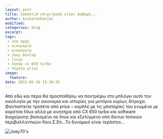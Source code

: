 ```yaml
---
layout: post
title: Σσσσστ…Η επιχείρηση είναι σοβαρή...
author: buckaroobanjai
modified:
categories: blog
excerpt:
tags:
 - νέα αρχή
 - οικονομία
 - οικολογία
 - Joey Dunlop
 - linux
 - honda cx 650 turbo
 - toyota prius
image:
  feature:
date: 2015-05-26 15:39:55
---
```


Από εδώ και πέρα θα προσπαθήσω να παντρέψω στο μπλόγκι αυτό την οικολογία με την οικονομία και ιστορίες για μοτόρια κυρίως δίτροχα. Φανταστείτε τροπέτο από prius –  κομπλέ με τις μπαταρίες του ενωμένο με καρότσα hilux αλλά με κινητήρα από CX 650 turbo και software διαχείρισης βασισμένο σε linux και εξελίγμενο από δίκτυο τοπικών περιβαλλοντικών Κοιν.Σ.Επ…Το δυναμικό είναι τεράστιο…

![Joey70's](http://i.imgur.com/YrmW6EX.jpg)
